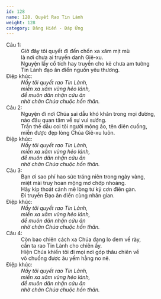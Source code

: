 ```yaml
---
id: 128
name: 128. Quyết Rao Tin Lành
weight: 128
category: Dâng Hiến - Đáp Ứng
---
```

<dl><dt>Câu 1:</dt><dd data-verse="1">Giờ đây tôi quyết đi đến chốn xa xăm mịt mù <br/>là nơi chưa ai truyền danh Giê-xu. <br/>Nguyện lấy cổ tích hay truyền cho kẻ chưa am tường <br/>Tin Lành đạo ân điển nguồn yêu thương. </dd><dt>Điệp khúc:</dt><dd data-chorus="1"><em>Nầy tôi quyết rao Tin Lành, <br/>miền xa xăm vùng hẻo lánh, <br/>để muôn dân nhận cứu ân <br/>nhờ chân Chúa chuộc hồn thân. </em></dd><dt>Câu 2:</dt><dd data-verse="2">Nguyện đi nơi Chúa sai dẫu khó khăn trong mọi đường, <br/>nào đâu quan tâm về sự vui sướng. <br/>Trần thế dẫu coi tôi người mộng ảo, tên điên cuồng, <br/>miễn được đẹp lòng Chúa Giê-xu luôn. </dd><dt>Điệp khúc:</dt><dd data-chorus="1"><em>Nầy tôi quyết rao Tin Lành, <br/>miền xa xăm vùng hẻo lánh, <br/>để muôn dân nhận cứu ân <br/>nhờ chân Chúa chuộc hồn thân. </em></dd><dt>Câu 3:</dt><dd data-verse="3">Bạn ơi sao phí hao sức tráng niên trong ngày vàng, <br/>miệt mài truy hoan mộng mơ chớp nhoáng. <br/>Hãy kíp thoát cảnh mê lòng tư kỷ cơn điên gàn. <br/>Đi truyền Đạo ân điển cùng nhân gian. </dd><dt>Điệp khúc:</dt><dd data-chorus="1"><em>Nầy tôi quyết rao Tin Lành, <br/>miền xa xăm vùng hẻo lánh, <br/>để muôn dân nhận cứu ân <br/>nhờ chân Chúa chuộc hồn thân. </em></dd><dt>Câu 4:</dt><dd data-verse="4">Còn bao chiên cách xa Chúa đang lo đem về rày, <br/>cần ta rao Tin Lành cho chiên ấy. <br/>Hiện Chúa khiến tôi đi mọi nơi góp thâu chiên về <br/>vô chuồng được âu yếm hằng no nê. </dd><dt>Điệp khúc:</dt><dd data-chorus="1"><em>Nầy tôi quyết rao Tin Lành, <br/>miền xa xăm vùng hẻo lánh, <br/>để muôn dân nhận cứu ân <br/>nhờ chân Chúa chuộc hồn thân. </em></dd></dl>
